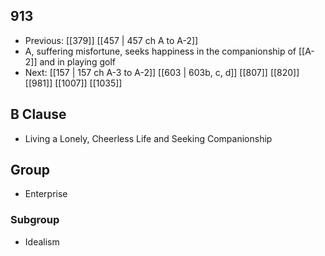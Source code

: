 ## 913
- Previous: [[379]] [[457 | 457 ch A to A-2]] 
- A, suffering misfortune, seeks happiness in the companionship of [[A-2]] and in playing golf
- Next: [[157 | 157 ch A-3 to A-2]] [[603 | 603b, c, d]] [[807]] [[820]] [[981]] [[1007]] [[1035]] 

## B Clause
- Living a Lonely, Cheerless Life and Seeking Companionship

## Group
- Enterprise

### Subgroup
- Idealism


